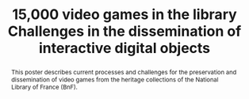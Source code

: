 ---
abstract: This poster describes current processes and challenges for the preservation
  and dissemination of video games from the heritage collections of the National Library
  of France (BnF).
creators:
- Élodie Bertrand
- Louise Fauduet
- Jean-Philippe Humblot
date: null
document_url: https://services.phaidra.univie.ac.at/api/object/o:931137/download
grand_parent: iPRES
institutions: []
keywords:
- kyoto
- poster
landing_page_url: https://phaidra.univie.ac.at/o:931137
language: eng
layout: publication
license: CC BY-SA 4.0 International
notes_url: null
parent: iPRES 2017
publication_type: poster
size: 95305
slides_url: null
source_name: iPRES
stream_url: null
title: 15,000 video games in the library Challenges in the dissemination of interactive
  digital objects
year: 2017
---